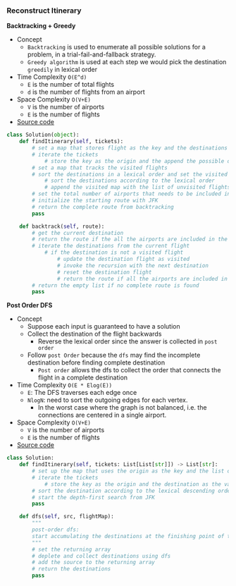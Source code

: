 ### Reconstruct Itinerary
**Backtracking + Greedy**
- Concept 
    - `Backtracking` is used to enumerate all possible solutions for a problem, in a trial-fail-and-fallback strategy.
    - `Greedy algorithm` is used at each step we would pick the destination `greedily` in lexical order
- Time Complexity `O(E^d)`
    - `E` is the number of total flights
    - `d` is the number of flights from an airport
- Space Complexity `O(V+E)`
    - `V` is the number of airports 
    - `E` is the number of flights 
- [Source code](source/backtrack.py)

```python
class Solution(object):
    def findItinerary(self, tickets):
        # set a map that stores flight as the key and the destinations as the value
        # iterate the tickets
            # store the key as the origin and the append the possible destinations
        # set a map that tracks the visited flights
        # sort the destinations in a lexical order and set the visited flights
            # sort the destinations according to the lexical order
            # append the visited map with the list of unvisited flights
        # set the total number of airports that needs to be included in the route == tickets + 1 
        # initialize the starting route with JFK
        # return the complete route from backtracking
        pass

    def backtrack(self, route):
        # get the current destination 
        # return the route if the all the airports are included in the route
        # iterate the destinations from the current flight
            # if the destination is not a visited flight
                # update the destination flight as visited
                # invoke the recursion with the next destination
                # reset the destination flight
                # return the route if all the airports are included in the route
        # return the empty list if no complete route is found 
        pass
```

**Post Order DFS**
- Concept
    - Suppose each input is guaranteed to have a solution
    - Collect the destination of the flight backwards 
        - Reverse the lexical order since the answer is collected in `post order` 
    - Follow `post Order` because the `dfs` may find the incomplete destination  before finding complete destination
        - `Post order` allows the dfs to collect the order that connects the flight in a complete destination  
- Time Complexity `O(E * Elog(E))`
    - `E`: The DFS traverses each edge once
    - `NlogN`: need to sort the outgoing edges for each vertex.
        - In the worst case where the graph is not balanced, i.e. the connections are centered in a single airport.
- Space Complexity `O(V+E)`
    - `V` is the number of airports 
    - `E` is the number of flights 
- [Source code](source/dfs.py)

```python
class Solution:
    def findItinerary(self, tickets: List[List[str]]) -> List[str]:
        # set up the map that uses the origin as the key and the list of destinations as the value
        # iterate the tickets
            # store the key as the origin and the destination as the value to the map
        # sort the destination according to the lexical descending order
        # start the depth-first search from JFK
        pass

    def dfs(self, src, flightMap):
        """
        post-order dfs: 
        start accumulating the destinations at the finishing point of the dfs
        """
        # set the returning array
        # deplete and collect destinations using dfs
        # add the source to the returning array
        # return the destinations
        pass
```